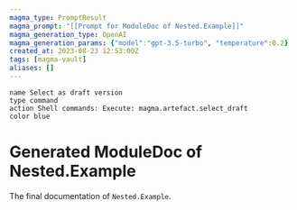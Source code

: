 ```yaml
---
magma_type: PromptResult
magma_prompt: "[[Prompt for ModuleDoc of Nested.Example]]"
magma_generation_type: OpenAI
magma_generation_params: {"model":"gpt-3.5-turbo", "temperature":0.2}
created_at: 2023-08-23 12:53:00Z
tags: [magma-vault]
aliases: []
---
```

```button
name Select as draft version
type command
action Shell commands: Execute: magma.artefact.select_draft
color blue
```

# Generated ModuleDoc of Nested.Example

The final documentation of `Nested.Example`.
